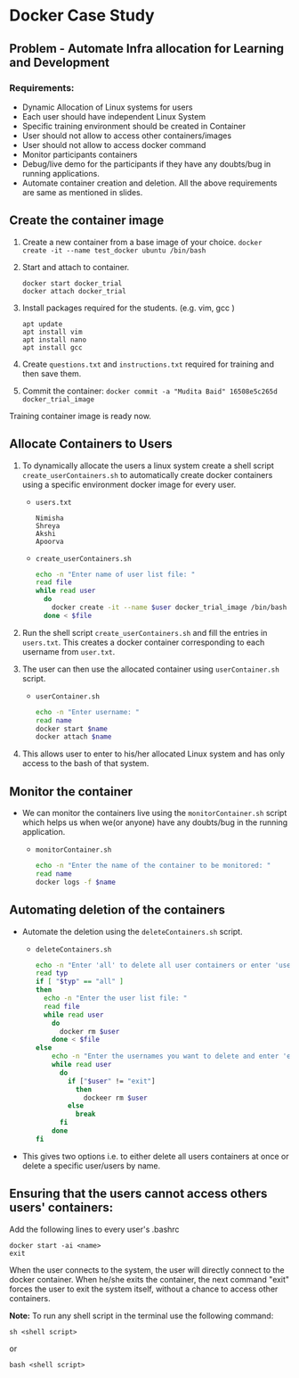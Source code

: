 # **Docker Case Study**

## **Problem** - Automate Infra allocation for Learning and Development

### **Requirements:**
- Dynamic Allocation of Linux systems for users
- Each user should have independent Linux System
- Specific training environment should be created in Container
- User should not allow to access other containers/images
- User should not allow to access docker command
- Monitor participants containers
- Debug/live demo for the participants if they have any doubts/bug in running applications.
- Automate container creation and deletion.
All the above requirements are same as mentioned in slides.

## Create the container image
1. Create a new container from a base image of your choice.
  `docker create -it --name test_docker ubuntu /bin/bash `

2. Start and attach to container.
    ```
    docker start docker_trial
    docker attach docker_trial
    ```

3. Install packages required for the students. (e.g. vim, gcc )
    ```
    apt update
    apt install vim
    apt install nano
    apt install gcc
    ```

4. Create `questions.txt` and `instructions.txt` required for training and then save them.

5. Commit the container:
    `docker commit -a "Mudita Baid" 16508e5c265d docker_trial_image`

Training container image is ready now.


## Allocate Containers to Users
1.  To dynamically allocate the users a linux system create a shell script `create_userContainers.sh` to automatically create docker containers using a specific environment docker image for every user.

    - `users.txt`
        ```
        Nimisha
        Shreya
        Akshi
        Apoorva
        ```
    - `create_userContainers.sh`
        ```sh
        echo -n "Enter name of user list file: "
        read file
        while read user
          do
            docker create -it --name $user docker_trial_image /bin/bash
          done < $file
        ```
2.  Run the shell script `create_userContainers.sh` and fill the entries in `users.txt`. This creates a docker container corresponding to each username from `user.txt`.
3.  The user can then use the allocated container using `userContainer.sh` script.
    - `userContainer.sh`
        ```sh
        echo -n "Enter username: "
        read name
        docker start $name
        docker attach $name
        ```
4.  This allows user to enter to his/her allocated Linux system and has only access to the bash of that system.

## Monitor the container
- We can monitor the containers live using the `monitorContainer.sh` script which helps us when we(or anyone) have any doubts/bug in the running application.

    - `monitorContainer.sh`
        ```sh
        echo -n "Enter the name of the container to be monitored: "
        read name
        docker logs -f $name
        ```

## Automating deletion of the containers
- Automate the deletion using the `deleteContainers.sh` script.

    - `deleteContainers.sh`
        ```sh
        echo -n "Enter 'all' to delete all user containers or enter 'users' to delete some specific user container/containers: "
        read typ
        if [ "$typ" == "all" ]
        then
          echo -n "Enter the user list file: "
          read file
          while read user
            do
              docker rm $user
            done < $file
        else
            echo -n "Enter the usernames you want to delete and enter 'exit' after the deletion: "
            while read user
              do
                if ["$user" != "exit"]
                  then
                    dockeer rm $user
                else
                  break
              fi
            done        
        fi
        ```
- This gives two options i.e. to either delete all users containers at once or delete a specific user/users by name.

## Ensuring that the users cannot access others users' containers:

Add the following lines to every user's .bashrc
```
docker start -ai <name>
exit
```
When the user connects to the system, the user will directly connect to the docker container. When he/she exits the container, the next command "exit" forces the user to exit the system itself, without a chance to access other containers.


**Note:** To run any shell script in the terminal use the following command:
```
sh <shell script>
```
or  
```
bash <shell script>
```
